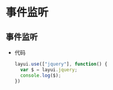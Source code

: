 # 事件监听

## 事件监听

  - 代码

    ```javascript
    layui.use(["jquery"], function() {
      var $ = layui.jquery;
      console.log($);
    })
    ```
